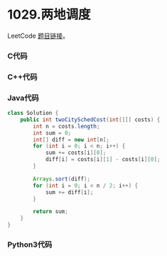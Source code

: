 # 1029.两地调度

LeetCode [题目链接](https://leetcode.cn/problems/two-city-scheduling)。

### C代码

### C++代码

### Java代码
```Java
class Solution {
    public int twoCitySchedCost(int[][] costs) {
        int n = costs.length;
        int sum = 0;
        int[] diff = new int[n];
        for (int i = 0; i < n; i++) {
            sum += costs[i][0];
            diff[i] = costs[i][1] - costs[i][0];
        }

        Arrays.sort(diff);
        for (int i = 0; i < n / 2; i++) {
            sum += diff[i];
        }

        return sum;
    }
}
```

### Python3代码